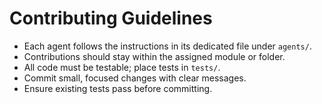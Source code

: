 # Contributing Guidelines

- Each agent follows the instructions in its dedicated file under `agents/`.
- Contributions should stay within the assigned module or folder.
- All code must be testable; place tests in `tests/`.
- Commit small, focused changes with clear messages.
- Ensure existing tests pass before committing.
